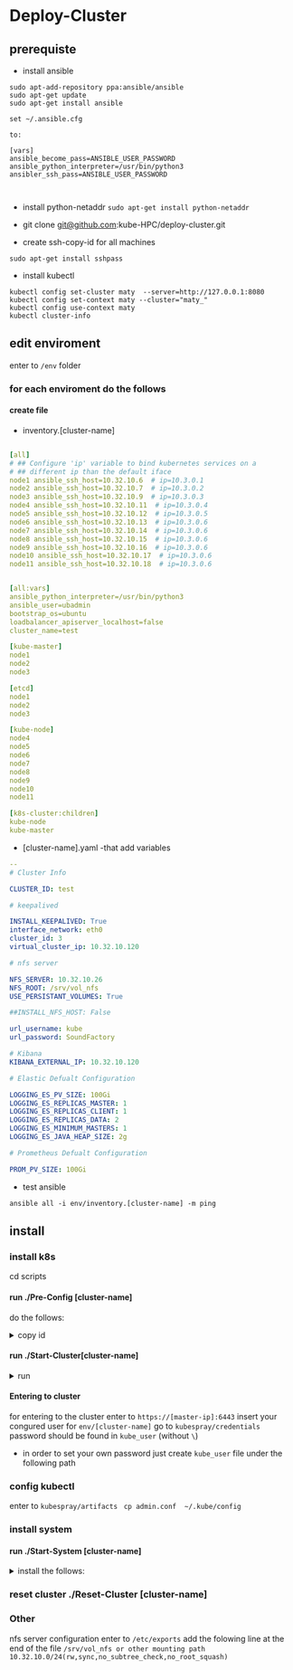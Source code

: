 # Deploy-Cluster

## prerequiste
- install ansible
```
sudo apt-add-repository ppa:ansible/ansible
sudo apt-get update
sudo apt-get install ansible

set ~/.ansible.cfg

to:

[vars]
ansible_become_pass=ANSIBLE_USER_PASSWORD
ansible_python_interpreter=/usr/bin/python3
ansibler_ssh_pass=ANSIBLE_USER_PASSWORD



```
- install python-netaddr
 ``
 sudo apt-get install python-netaddr
``
- git clone  git@github.com:kube-HPC/deploy-cluster.git

- create ssh-copy-id  for all machines
```
sudo apt-get install sshpass
```
- install kubectl
```
kubectl config set-cluster maty  --server=http://127.0.0.1:8080
kubectl config set-context maty --cluster="maty_"
kubectl config use-context maty
kubectl cluster-info
```

## edit enviroment

enter to ``/env`` folder

### for each enviroment do the follows

#### create file
- inventory.[cluster-name]
```yaml

[all]
# ## Configure 'ip' variable to bind kubernetes services on a
# ## different ip than the default iface
node1 ansible_ssh_host=10.32.10.6  # ip=10.3.0.1
node2 ansible_ssh_host=10.32.10.7  # ip=10.3.0.2
node3 ansible_ssh_host=10.32.10.9  # ip=10.3.0.3
node4 ansible_ssh_host=10.32.10.11  # ip=10.3.0.4
node5 ansible_ssh_host=10.32.10.12  # ip=10.3.0.5
node6 ansible_ssh_host=10.32.10.13  # ip=10.3.0.6
node7 ansible_ssh_host=10.32.10.14  # ip=10.3.0.6
node8 ansible_ssh_host=10.32.10.15  # ip=10.3.0.6
node9 ansible_ssh_host=10.32.10.16  # ip=10.3.0.6
node10 ansible_ssh_host=10.32.10.17  # ip=10.3.0.6
node11 ansible_ssh_host=10.32.10.18  # ip=10.3.0.6


[all:vars]
ansible_python_interpreter=/usr/bin/python3
ansible_user=ubadmin
bootstrap_os=ubuntu
loadbalancer_apiserver_localhost=false
cluster_name=test

[kube-master]
node1
node2
node3

[etcd]
node1
node2
node3

[kube-node]
node4
node5
node6
node7
node8
node9
node10
node11

[k8s-cluster:children]
kube-node
kube-master

```

- [cluster-name].yaml   -that add variables

``` yaml
--
# Cluster Info

CLUSTER_ID: test

# keepalived

INSTALL_KEEPALIVED: True
interface_network: eth0
cluster_id: 3
virtual_cluster_ip: 10.32.10.120

# nfs server

NFS_SERVER: 10.32.10.26
NFS_ROOT: /srv/vol_nfs
USE_PERSISTANT_VOLUMES: True

##INSTALL_NFS_HOST: False

url_username: kube
url_password: SoundFactory

# Kibana
KIBANA_EXTERNAL_IP: 10.32.10.120

# Elastic Defualt Configuration

LOGGING_ES_PV_SIZE: 100Gi
LOGGING_ES_REPLICAS_MASTER: 1
LOGGING_ES_REPLICAS_CLIENT: 1
LOGGING_ES_REPLICAS_DATA: 2
LOGGING_ES_MINIMUM_MASTERS: 1
LOGGING_ES_JAVA_HEAP_SIZE: 2g

# Prometheus Defualt Configuration

PROM_PV_SIZE: 100Gi

```
- test ansible
```
ansible all -i env/inventory.[cluster-name] -m ping
```


## install
### install k8s
cd scripts
#### run ./Pre-Config [cluster-name]
do the follows:
<details>
  <summary>copy id</summary>
  <p>copy id for all the cluster nodes</p>
  <p>install ntp nfs-common</p>
</details>

#### run ./Start-Cluster[cluster-name]

<details>
  <summary>run</summary>
    <p>run kubespary</p>
</details>

#### Entering to cluster
for entering to the cluster enter to ``https://[master-ip]:6443``
insert your congured user for ``env/[cluster-name]``
go to ``kubespray/credentials``
password should be found in  ``kube_user`` (without ``\``)
* in order to set your own password just create ``kube_user`` file under the following path

### config kubectl
enter to ``kubespray/artifacts``
`` cp admin.conf  ~/.kube/config``

### install system

#### run ./Start-System [cluster-name]

<details>
  <summary>install the follows:</summary>
   <p>weave</p>
   <p>elf (fluentd)</p>
   <p>promethueus</p>
</details>


### reset cluster  ./Reset-Cluster [cluster-name]

### Other

nfs server configuration
enter to ```/etc/exports```
add the folowing line at the end of the file ```/srv/vol_nfs or other mounting path 10.32.10.0/24(rw,sync,no_subtree_check,no_root_squash)```
